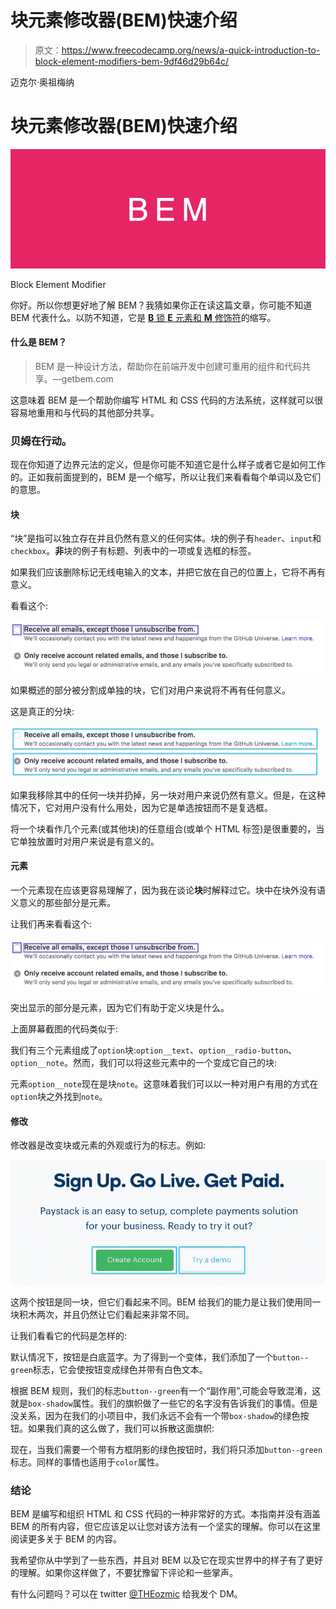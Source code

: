 # 块元素修改器(BEM)快速介绍

> 原文：<https://www.freecodecamp.org/news/a-quick-introduction-to-block-element-modifiers-bem-9df46d29b64c/>

迈克尔·奥祖梅纳

# 块元素修改器(BEM)快速介绍

![1*-ffATZSCMSAXm82epzuzxA](img/e604cbab4e3ebe1b11374159340a9beb.png)

Block Element Modifier

你好。所以你想更好地了解 BEM？我猜如果你正在读这篇文章，你可能不知道 BEM 代表什么。以防不知道，它是 [**B** 锁 **E** 元素和 **M** 修饰符](http://getbem.com/)的缩写。

#### **什么是 BEM？**

> BEM 是一种设计方法，帮助你在前端开发中创建可重用的组件和代码共享。—getbem.com

这意味着 BEM 是一个帮助你编写 HTML 和 CSS 代码的方法系统，这样就可以很容易地重用和与代码的其他部分共享。

### **贝姆在行动。**

现在你知道了边界元法的定义，但是你可能不知道它是什么样子或者它是如何工作的。正如我前面提到的，BEM 是一个缩写，所以让我们来看看每个单词以及它们的意思。

#### **块**

“块”是指可以独立存在并且仍然有意义的任何实体。块的例子有`header`、`input`和`checkbox`。**非**块的例子有标题、列表中的一项或复选框的标签。

如果我们应该删除标记无线电输入的文本，并把它放在自己的位置上，它将不再有意义。

看看这个:

![1*Buz2ehP8ELECMdgo4xbKUg](img/a0a6767d1105aa9be97f3fe09b906def.png)

如果概述的部分被分割成单独的块，它们对用户来说将不再有任何意义。

这是真正的分块:

![1*KANbx3IJWy-IzffvXIzRnQ](img/f9f1d7236363a02ba168284710fe285d.png)

如果我移除其中的任何一块并扔掉，另一块对用户来说仍然有意义。但是，在这种情况下，它对用户没有什么用处，因为它是单选按钮而不是复选框。

将一个块看作几个元素(或其他块)的任意组合(或单个 HTML 标签)是很重要的，当它单独放置时对用户来说是有意义的。

#### **元素**

一个元素现在应该更容易理解了，因为我在谈论**块**时解释过它。块中在块外没有语义意义的那些部分是元素。

让我们再来看看这个:

![1*Buz2ehP8ELECMdgo4xbKUg](img/a0a6767d1105aa9be97f3fe09b906def.png)

突出显示的部分是元素，因为它们有助于定义块是什么。

上面屏幕截图的代码类似于:

我们有三个元素组成了`option`块:`option__text`、`option__radio-button`、`option__note`。然而，我们可以将这些元素中的一个变成它自己的块:

元素`option__note`现在是块`note`。这意味着我们可以以一种对用户有用的方式在`option`块之外找到`note`。

#### 修改

修改器是改变块或元素的外观或行为的标志。例如:

![1*KQSkWS77mlkLqQTAspoUBA](img/df2f7bdd8f560bce4f8b450850965026.png)

这两个按钮是同一块，但它们看起来不同。BEM 给我们的能力是让我们使用同一块积木两次，并且仍然让它们看起来非常不同。

让我们看看它的代码是怎样的:

默认情况下，按钮是白底蓝字。为了得到一个变体，我们添加了一个`button--green`标志，它会使按钮变成绿色并带有白色文本。

根据 BEM 规则，我们的标志`button--green`有一个“副作用”,可能会导致混淆，这就是`box-shadow`属性。我们的旗帜做了一些它的名字没有告诉我们的事情。但是没关系，因为在我们的小项目中，我们永远不会有一个带`box-shadow`的绿色按钮。如果我们真的这么做了，我们可以拆散这面旗帜:

现在，当我们需要一个带有方框阴影的绿色按钮时，我们将只添加`button--green`标志。同样的事情也适用于`color`属性。

### **结论**

BEM 是编写和组织 HTML 和 CSS 代码的一种非常好的方式。本指南并没有涵盖 BEM 的所有内容，但它应该足以让您对该方法有一个坚实的理解。你可以在这里阅读更多关于 BEM 的内容。

我希望你从中学到了一些东西，并且对 BEM 以及它在现实世界中的样子有了更好的理解。如果你这样做了，不要犹豫留下评论和一些掌声。

有什么问题吗？可以在 twitter [@THEozmic](https://twitter.com/THEozmic) 给我发个 DM。